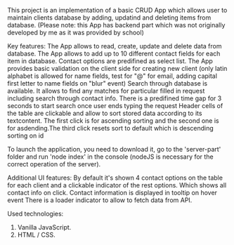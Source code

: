 This project is an implementation of a basic CRUD App which allows user to maintain clients database by adding, updatind and deleting items from database. (Please note: this App has backend part which was not originally developed by me as it was provided by school)

Key features:
The App allows to read, create, update and delete data from database.
The App allows to add up to 10 different contact fields for each item in database. Contact options are predifined as select list.
The App provides basic validation on the client side for creating new client (only latin alphabet is allowed for name fields, test for "@" for email, adding capital first letter to name fields on "blur" event)
Search through database is available. It allows to find any matches for particular filled in request including search through contact info. There is a predifined time gap for 3 seconds to start search once user ends typing the request
Header cells of the table are clickable and allow to sort stored data according to its textcontent. The first click is for ascending sorting and the second one is for asdending.The third click resets sort to default which is descending sorting on id

To launch the application, you need to download it, go to the 'server-part' folder and run 'node index' in the console (nodeJS is necessary for the correct operation of the server).

Additional UI features:
By default it's shown 4 contact options on the table for each client and a clickable indicator of the rest options. Which shows all contact info on click.
Contact information is displayed in tooltip on hover event
There is a loader indicator to allow to fetch data from API.

Used technologies:
1. Vanilla JavaScript.
2. HTML / CSS.
